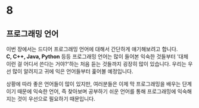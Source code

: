 # 8
## 프로그래밍 언어

이번 장에서는 드디어 프로그래밍 언어에 대해서 간단하게 얘기해보려고 합니다.  
__C, C++, Java, Python__ 등등 프로그래밍 언어는 많이 들어본 익숙한 것들부터 '대체 이런 걸 어디서 쓴다는 거야?'하는 처음 듣는 것들까지 굉장히 많이 있습니다. 우리는 우선 많이 알려지고 귀에 익은 언어들부터 훑어볼 예정입니다.  

상황에 따라 좋은 언어들이 많이 있지만, 여러분들은 이제 막 프로그래밍을 배우는 단계이기 때문에 익숙한 언어, 즉 찾아보며 공부하기 쉬운 언어를 통해 프로그래밍에 익숙해지는 것이 우선으로 필요하기 때문입니다.  